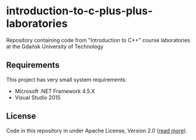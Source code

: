 # introduction-to-c-plus-plus-laboratories
Repository containing code from "Introduction to C++" course laboratories at the Gdańsk University of Technology

## Requirements ##

This project has very small system requirements:

* Microsoft .NET Framework 4.5.X
* Visual Studio 2015

## License

Code in this repository in under Apache License, Version 2.0 ([read more](hhttps://github.com/Smoczysko/introduction-to-jee-ug/blob/master/LICENSE)).